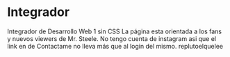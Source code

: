 # Integrador
Integrador de Desarrollo Web 1 sin CSS
La página esta orientada a los fans y nuevos viewers de Mr. Steele.
No tengo cuenta de instagram asi que el link en de Contactame no lleva más que al login del mismo.
replutoelquelee